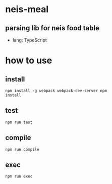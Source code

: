 neis-meal
===


parsing lib for neis food table
---


- lang: TypeScript


# how to use
## install
<code><pre>npm install -g webpack webpack-dev-server
npm install</pre></code>

## test
<code><pre>npm run test</pre></code>

## compile
<code><pre>npm run compile</pre></code>

## exec
<code><pre>npm run exec</pre></code>
